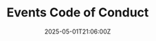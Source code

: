 ---
title: Events Code of Conduct
linkTitle: Events Code of Conduct
date: '2025-05-01T21:06:00Z'
weight: 1
description: Code of conduct for Green Orbit Digital events emphasizes respect, inclusion,
  and safety. Unacceptable behaviors include harassment and disruption, with clear
  reporting procedures and consequences for violations. Accessibility accommodations
  are encouraged for all participants.
draft: false
ref: events-code-of-conduct
---